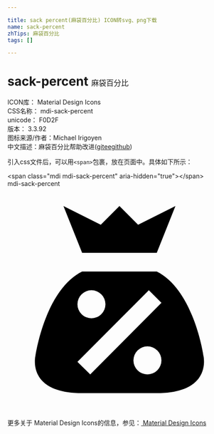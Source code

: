 ```yaml
---

title: sack percent(麻袋百分比) ICON转svg、png下载
name: sack-percent
zhTips: 麻袋百分比
tags: []

---
```


# sack-percent  <small style="font-size: 60%;font-weight: 100">麻袋百分比</small>


<div class="detail-page">
<p>
<span>
ICON库：
<span class="badge-secondary badge">Material Design Icons</span> 
</span>
<br/>
<span>
CSS名称：
<span class="badge-secondary badge">mdi-sack-percent</span> 
</span>
<br/>
<span>
unicode：
<span class="badge-secondary badge">F0D2F</span> 
<copy-btn content='F0D2F' btn-title=""></copy-btn>
<copy-btn :content='String.fromCodePoint(parseInt("F0D2F", 16))' btn-title="复制U"></copy-btn>
</span>
<br/>
<span>
版本：
<span class="badge-secondary badge">3.3.92</span> 
</span>
<br/>
<span>图标来源/作者：<span class="badge-light badge">Michael Irigoyen</span></span> 
<br/>
<span class="zh-detail">中文描述：<span class="badge-primary badge">麻袋百分比</span><span class="help-link"><span>帮助改进</span>(<a href="https://gitee.com/liuwave/icon-helper/edit/master/json/material/sack-percent.json" target="_blank" rel="noopener noreferrer">gitee</a><a href="https://github.com/liuwave/icon-helper/edit/master/json/material/sack-percent.json" target="_blank" rel="noopener noreferrer">github</a></span>)</span><br/>
</p>
</div>
<div class="alert alert-dark">
  <i class="mdi mdi-sack-percent mdi-48px"></i>
  <i class="mdi mdi-sack-percent mdi-36px"></i>
  <i class="mdi mdi-sack-percent mdi-24px"></i>
  <i class="mdi mdi-sack-percent mdi-18px"></i>
</div>
<div>
  <p>引入css文件后，可以用<code>&lt;span&gt;</code>包裹，放在页面中。具体如下所示：    
  </p>
  <div class="alert alert-primary" style="font-size: 14px">
    &lt;span class="mdi mdi-sack-percent" aria-hidden="true"&gt;&lt;/span&gt;
    <copy-btn content='<span class="mdi mdi-sack-percent" aria-hidden="true"></span>'></copy-btn>
  </div>
  <div class="alert alert-secondary">
    <i class="mdi mdi-sack-percent"
    style="font-size: 24px"
    aria-hidden="true"></i> mdi-sack-percent
    <copy-btn content="mdi-sack-percent" btn-title="复制图标名称"></copy-btn>
  </div>
</div>
<div id="svg" class="svg-wrap">
<svg xmlns="http://www.w3.org/2000/svg" viewBox="0 0 24 24"><path d="M8,7L6,2L10,4L12,2L14,4L18,2L16,7H8M16,22C10,22 8,22 8,22C2,22 3,18 3,18C3,18 4,11 8,9H16C20,11 21,18 21,18C21,18 22,22 16,22M7.5,12.5A1.5,1.5 0 0,0 9,14A1.5,1.5 0 0,0 10.5,12.5A1.5,1.5 0 0,0 9,11A1.5,1.5 0 0,0 7.5,12.5M16.5,18.5A1.5,1.5 0 0,0 15,17A1.5,1.5 0 0,0 13.5,18.5A1.5,1.5 0 0,0 15,20A1.5,1.5 0 0,0 16.5,18.5M16.5,12.35L15.15,11L7.5,18.65L8.87,20L16.5,12.35Z" /></svg>
</div>
<detail full-name='mdi-sack-percent'></detail>
    
<div><p>更多关于 Material Design Icons的信息，参见：<a target="_blank" href="https://iconhelper.cn/material.html"> Material Design Icons</a>
</p></div>
